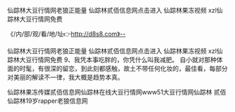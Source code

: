 仙踪林大豆行情网老狼正能量
仙踪林贰佰信息网点击进入
仙踪林果冻视频
xzl仙踪林大豆行情网免费


《/内/部/观/看/地/址👉http://d8s8.com》--

仙踪林大豆行情网老狼正能量
仙踪林贰佰信息网点击进入
仙踪林果冻视频
xzl仙踪林大豆行情网免费
	9、我凭本事吃胖的，你凭什么叫我减肥。
自小就对那种体面的时髦，有很深的留恋，到此刻都感触，故土不带任何化妆的，最佳看，每部分对美丽的解读不一律，我大概是趋势本真。





仙踪林果冻传媒贰佰信息网仙踪林在线大豆行情网www51大豆行情网仙踪林 贰佰仙踪林19岁rapper老狼信息网
